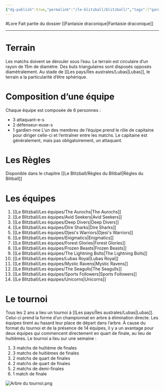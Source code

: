 ```yaml
---
{"dg-publish":true,"permalink":"/le-blitzball/blitzball/","tags":["gardenEntry"]}
---
```


#Lore 
Fait partie du dossier [[Fantaisie draconique\|Fantaisie draconique]]

-------
# Terrain
Les matchs doivent se dérouler sous l’eau. Le terrain est circulaire d’un rayon de 15m de diamètre. Des buts triangulaires sont disposés opposés diamétralement.
Au stade de [[Les pays/Îles australes/Lubas\|Lubas]], le terrain a la particularité d’être sphérique.
# Composition d’une équipe
Chaque équipe est composée de 6 personnes :
- 3 attaquant-e-s
- 2 défenseur-euse-s
- 1 gardien-nne
L’un des membres de l’équipe prend le rôle de capitaine pour diriger celle-ci et l’entraîner entre les matchs. Le capitaine est généralement, mais pas obligatoirement, un attaquant.
# Les Règles
Disponible dans le chapitre [[Le Blitzball/Règles du Blitball\|Règles du Blitball]]
# Les équipes
1. [[Le Blitzball/Les équipes/The Aurochs\|The Aurochs]]
2. [[Le Blitzball/Les équipes/Avid Seekers\|Avid Seekers]]
3. [[Le Blitzball/Les équipes/Deep Divers\|Deep Divers]]
4. [[Le Blitzball/Les équipes/Dire Sharks\|Dire Sharks]]
5. [[Le Blitzball/Les équipes/Djesi's Warriors\|Djesi's Warriors]]
6. [[Le Blitzball/Les équipes/Enigmatics\|Enigmatics]]
7. [[Le Blitzball/Les équipes/Forest Glories\|Forest Glories]]
8. [[Le Blitzball/Les équipes/Frozen Beasts\|Frozen Beasts]]
9. [[Le Blitzball/Les équipes/The Lightning Bolts\|The Lightning Bolts]]
10. [[Le Blitzball/Les équipes/Lubas Royal\|Lubas Royal]]
11. [[Le Blitzball/Les équipes/Mystic Ravens\|Mystic Ravens]]
12. [[Le Blitzball/Les équipes/The Seagulls\|The Seagulls]]
13. [[Le Blitzball/Les équipes/Sports Followers\|Sports Followers]]
14. [[Le Blitzball/Les équipes/Unicorns\|Unicorns]]
# Le tournoi
Tous les 2 ans a lieu un tournoi à [[Les pays/Îles australes/Lubas\|Lubas]]. Celui-ci prend la forme d’un championnat en arbre à élimination directe. Les équipes tirent au hasard leur place de départ dans l’arbre. À cause du format du tournoi et de la présence de 14 équipes, il y a un avantage pour deux équipes qui commencent directement en quart de finale, au lieu de huitièmes.
Le tournoi a lieu sur une semaine :
1. 3 matchs de huitième de finales
2. 3 matchs de huitièmes de finales
3. 2 matchs de quart de finales
4. 2 matchs de quart de finales
5. 2 matchs de demi-finales
6. 1 match de finale

![Arbre du tournoi.png](/img/user/_Images/Arbre%20du%20tournoi.png)